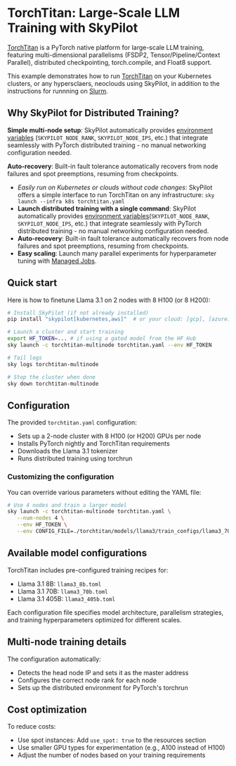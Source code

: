 # TorchTitan: Large-Scale LLM Training with SkyPilot

[TorchTitan](https://github.com/pytorch/torchtitan) is a PyTorch native platform for large-scale LLM training, featuring multi-dimensional parallelisms (FSDP2, Tensor/Pipeline/Context Parallel), distributed checkpointing, torch.compile, and Float8 support.

This example demonstrates how to run [TorchTitan](https://github.com/pytorch/torchtitan) on your Kubernetes clusters, or any hypersclaers, neoclouds using SkyPilot, in addition to the instructions for runnning on [Slurm](https://github.com/pytorch/torchtitan?tab=readme-ov-file#multi-node-training).

## Why SkyPilot for Distributed Training?

**Simple multi-node setup**: SkyPilot automatically provides [environment variables](https://docs.skypilot.co/en/latest/running-jobs/environment-variables.html) (`SKYPILOT_NODE_RANK`, `SKYPILOT_NODE_IPS`, etc.) that integrate seamlessly with PyTorch distributed training - no manual networking configuration needed.

**Auto-recovery**: Built-in fault tolerance automatically recovers from node failures and spot preemptions, resuming from checkpoints.

* *Easily run on Kubernetes or clouds without code changes*: SkyPilot offers a simple interface to run TorchTitan on any infrastructure: `sky launch --infra k8s torchtitan.yaml`
* **Launch distributed training with a single command**: SkyPilot automatically provides [environment variables](https://docs.skypilot.co/en/latest/running-jobs/environment-variables.html)(`SKYPILOT_NODE_RANK`, `SKYPILOT_NODE_IPS`, etc.) that integrate seamlessly with PyTorch distributed training - no manual networking configuration needed.
* **Auto-recovery**: Built-in fault tolerance automatically recovers from node failures and spot preemptions, resuming from checkpoints.
* **Easy scaling**: Launch many parallel experiments for hyperparameter tuning with [Managed Jobs](https://docs.skypilot.co/en/latest/running-jobs/many-jobs.html).


## Quick start
Here is how to finetune Llama 3.1 on 2 nodes with 8 H100 (or 8 H200):
```bash
# Install SkyPilot (if not already installed)
pip install "skypilot[kubernetes,aws]"  # or your cloud: [gcp], [azure], etc.

# Launch a cluster and start training
export HF_TOKEN=... # if using a gated model from the HF Hub
sky launch -c torchtitan-multinode torchtitan.yaml --env HF_TOKEN

# Tail logs
sky logs torchtitan-multinode

# Stop the cluster when done
sky down torchtitan-multinode
```

## Configuration

The provided `torchtitan.yaml` configuration:
- Sets up a 2-node cluster with 8 H100 (or H200) GPUs per node
- Installs PyTorch nightly and TorchTitan requirements
- Downloads the Llama 3.1 tokenizer
- Runs distributed training using torchrun

### Customizing the configuration

You can override various parameters without editing the YAML file:

```bash
# Use 4 nodes and train a larger model
sky launch -c torchtitan-multinode torchtitan.yaml \
   --num-nodes 4 \
   --env HF_TOKEN \
   --env CONFIG_FILE=./torchtitan/models/llama3/train_configs/llama3_70b.toml # relative to the torchtitan's repo
```

## Available model configurations

TorchTitan includes pre-configured training recipes for:
- Llama 3.1 8B: `llama3_8b.toml`
- Llama 3.1 70B: `llama3_70b.toml`
- Llama 3.1 405B: `llama3_405b.toml`

Each configuration file specifies model architecture, parallelism strategies, and training hyperparameters optimized for different scales.

## Multi-node training details

The configuration automatically:
- Detects the head node IP and sets it as the master address
- Configures the correct node rank for each node
- Sets up the distributed environment for PyTorch's torchrun

## Cost optimization

To reduce costs:
- Use spot instances: Add `use_spot: true` to the resources section
- Use smaller GPU types for experimentation (e.g., A100 instead of H100)
- Adjust the number of nodes based on your training requirements

